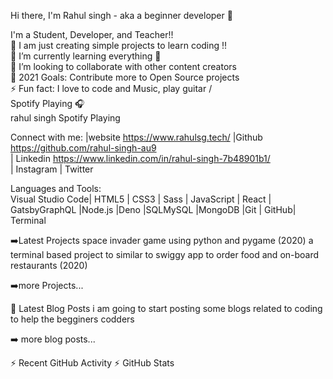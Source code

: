 
Hi there, I'm Rahul singh - aka a beginner developer 👋
                                                      
                                                             
                                                                
I'm a Student, Developer, and Teacher!!                                                     
🔭 I am just creating simple projects to learn coding !!                                                 
🌱 I’m currently learning everything 🤣                                                                
👯 I’m looking to collaborate with other content creators                                              
🥅 2021 Goals: Contribute more to Open Source projects                                                 
⚡ Fun fact: I love to code and Music, play guitar /                                                        
Spotify Playing 🎧                                                                                                                   
rahul singh Spotify Playing                                                                                                       

Connect with me: 
|website https://www.rahulsg.tech/
|Github https://github.com/rahul-singh-au9                                                      
| Linkedin https://www.linkedin.com/in/rahul-singh-7b48901b1/  
| Instagram | Twitter


Languages and Tools:                                                                                                          
Visual Studio Code|            HTML5 |               CSS3             | Sass           | JavaScript            | React             | GatsbyGraphQL           |Node.js      |Deno       |SQLMySQL                  |MongoDB           |Git    | GitHub|   Terminal



➡️Latest Projects
space invader game using python and pygame (2020)
a terminal based project to similar to swiggy app to order food and on-board restaurants (2020)

➡️more Projects...

📕 Latest Blog Posts
i am going to start posting some blogs related to coding to help the begginers codders

➡️ more blog posts...


⚡ Recent GitHub Activity
⚡ GitHub Stats
